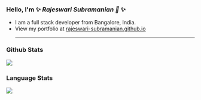 ### Hello, I'm ✨ _Rajeswari Subramanian 👋_ ✨ 

- I am a full stack developer from  Bangalore, India.
- View my portfolio at [rajeswari-subramanian.github.io](https://rajeswari-subramanian.github.io/)<hr />
### Github Stats
<img align="center" src="https://github-readme-stats.vercel.app/api?username=rajeswari-subramanian&show_icons=true&theme=great-gatsby" />

### Language Stats
<img align="center" src="https://github-readme-stats.vercel.app/api/top-langs/?username=rajeswari-subramanian&layout=compact&bg_color=000000&text_color=d68c20" />
